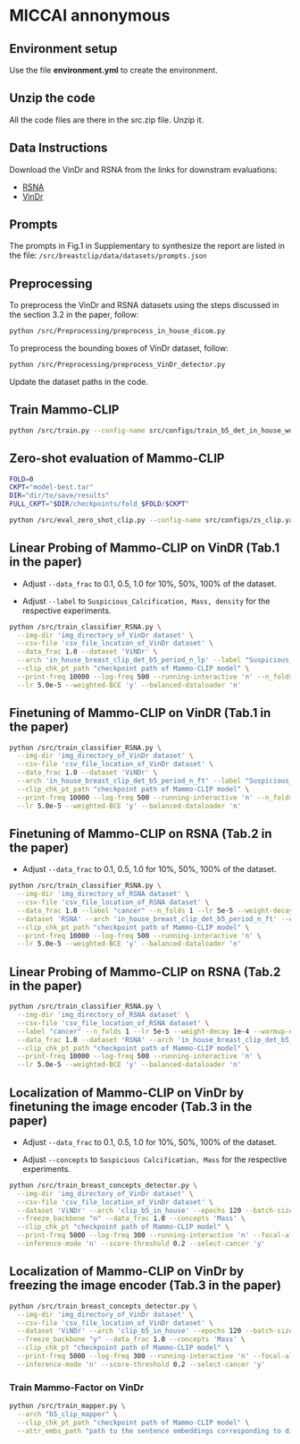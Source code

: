 # MICCAI annonymous

## Environment setup

Use the file **environment.yml** to create the environment.

## Unzip the code

All the code files are there in the src.zip file. Unzip it.

## Data Instructions

Download the VinDr and RSNA from the links for downstram evaluations:

- [RSNA](https://www.kaggle.com/competitions/rsna-breast-cancer-detection)
- [VinDr](vindr.ai/datasets/mammo)

## Prompts

The prompts in Fig.1 in Supplementary to synthesize the report are listed in the file:
`/src/breastclip/data/datasets/prompts.json`

## Preprocessing

To preprocess the VinDr and RSNA datasets using the steps discussed in the section 3.2 in the paper, follow:

```bash
python /src/Preprocessing/preprocess_in_house_dicom.py
```

To preprocess the bounding boxes of VinDr dataset, follow:

```bash
python /src/Preprocessing/preprocess_VinDr_detector.py
```

Update the dataset paths in the code.

## Train Mammo-CLIP

```bash
python /src/train.py --config-name src/configs/train_b5_det_in_house_wo_period_clip.yaml
```

## Zero-shot evaluation of Mammo-CLIP

```bash
FOLD=0
CKPT="model-best.tar"
DIR="dir/to/save/results"
FULL_CKPT="$DIR/checkpoints/fold_$FOLD/$CKPT"

python /src/eval_zero_shot_clip.py --config-name src/configs/zs_clip.yaml hydra.run.dir=$DIR model.clip_check_point=$FULL_CKPT
```

## Linear Probing of Mammo-CLIP on VinDR (Tab.1 in the paper)

* Adjust `--data_frac` to 0.1, 0.5, 1.0 for 10%, 50%, 100% of the dataset.

* Adjust `--label` to `Suspicious_Calcification, Mass, density` for the respective experiments.

```bash
python /src/train_classifier_RSNA.py \
  --img-dir 'img_directory_of_VinDr dataset' \
  --csv-file 'csv_file_location_of_VinDr dataset' \
  --data_frac 1.0 --dataset 'ViNDr' \
  --arch 'in_house_breast_clip_det_b5_period_n_lp' --label "Suspicious_Calcification" --epochs 20 --batch-size 4 --num-workers 0 \
  --clip_chk_pt_path "checkpoint path of Mammo-CLIP model" \
  --print-freq 10000 --log-freq 500 --running-interactive 'n' --n_folds 1 \
  --lr 5.0e-5 --weighted-BCE 'y' --balanced-dataloader 'n' 
```

## Finetuning of Mammo-CLIP on VinDR (Tab.1 in the paper)

```bash
python /src/train_classifier_RSNA.py \
  --img-dir 'img_directory_of_VinDr dataset' \
  --csv-file 'csv_file_location_of_VinDr dataset' \
  --data_frac 1.0 --dataset 'ViNDr' \
  --arch 'in_house_breast_clip_det_b5_period_n_ft' --label "Suspicious_Calcification" --epochs 20 --batch-size 4 --num-workers 0 \
  --clip_chk_pt_path "checkpoint path of Mammo-CLIP model" \
  --print-freq 10000 --log-freq 500 --running-interactive 'n' --n_folds 1 \
  --lr 5.0e-5 --weighted-BCE 'y' --balanced-dataloader 'n' 
```

## Finetuning of Mammo-CLIP on RSNA (Tab.2 in the paper)

* Adjust `--data_frac` to 0.1, 0.5, 1.0 for 10%, 50%, 100% of the dataset.

```bash
python /src/train_classifier_RSNA.py \
  --img-dir 'img_directory_of_RSNA dataset' \
  --csv-file 'csv_file_location_of_RSNA dataset' \
  --data_frac 1.0 --label "cancer" --n_folds 1 --lr 5e-5 --weight-decay 1e-4 --warmup-epochs 1 \
  --dataset 'RSNA' --arch 'in_house_breast_clip_det_b5_period_n_ft' --epochs 9 --batch-size 8 --num-workers 0 \
  --clip_chk_pt_path "checkpoint path of Mammo-CLIP model" \
  --print-freq 10000 --log-freq 500 --running-interactive 'n' \
  --lr 5.0e-5 --weighted-BCE 'y' --balanced-dataloader 'n'
```

## Linear Probing of Mammo-CLIP on RSNA (Tab.2 in the paper)

```bash
python /src/train_classifier_RSNA.py \
  --img-dir 'img_directory_of_RSNA dataset' \
  --csv-file 'csv_file_location_of_RSNA dataset' \
  --label "cancer" --n_folds 1 --lr 5e-5 --weight-decay 1e-4 --warmup-epochs 1 \
  --data_frac 1.0 --dataset 'RSNA' --arch 'in_house_breast_clip_det_b5_period_n_lp' --epochs 20 --batch-size 6 --num-workers 0 \
  --clip_chk_pt_path "checkpoint path of Mammo-CLIP model" \
  --print-freq 10000 --log-freq 500 --running-interactive 'n' \
  --lr 5.0e-5 --weighted-BCE 'y' --balanced-dataloader 'n'

```

## Localization of Mammo-CLIP on VinDr by finetuning the image encoder (Tab.3 in the paper)

* Adjust `--data_frac` to 0.1, 0.5, 1.0 for 10%, 50%, 100% of the dataset.

* Adjust `--concepts` to `Suspicious Calcification, Mass` for the respective experiments.

```bash
python /src/train_breast_concepts_detector.py \
  --img-dir 'img_directory_of_VinDr dataset' \
  --csv-file 'csv_file_location_of_VinDr dataset' \
  --dataset 'ViNDr' --arch 'clip_b5_in_house' --epochs 120 --batch-size 7 \
  --freeze_backbone "n" --data_frac 1.0 --concepts 'Mass' \
  --clip_chk_pt "checkpoint path of Mammo-CLIP model" \
  --print-freq 5000 --log-freq 300 --running-interactive 'n' --focal-alpha 0.25 --focal-gamma 2.0 \
  --inference-mode 'n' --score-threshold 0.2 --select-cancer 'y'
```

## Localization of Mammo-CLIP on VinDr by freezing the image encoder (Tab.3 in the paper)

```bash
python /src/train_breast_concepts_detector.py \
  --img-dir 'img_directory_of_VinDr dataset' \
  --csv-file 'csv_file_location_of_VinDr dataset' \
  --dataset 'ViNDr' --arch 'clip_b5_in_house' --epochs 120 --batch-size 7 \
  --freeze_backbone "y" --data_frac 1.0 --concepts 'Mass' \
  --clip_chk_pt "checkpoint path of Mammo-CLIP model" \
  --print-freq 5000 --log-freq 300 --running-interactive 'n' --focal-alpha 0.25 --focal-gamma 2.0 \
  --inference-mode 'n' --score-threshold 0.2 --select-cancer 'y'
```

### Train Mammo-Factor on VinDr

```bash
python /src/train_mapper.py \
  --arch "b5_clip_mapper" \
  --clip_chk_pt_path "checkpoint path of Mammo-CLIP model" \
  --attr_embs_path "path to the sentence embeddings corresponding to different attributes, e.g, mass, calcification etc. Sentences can be found in the /src/breastclip/data/datasets/prompts.json file"
``` 
